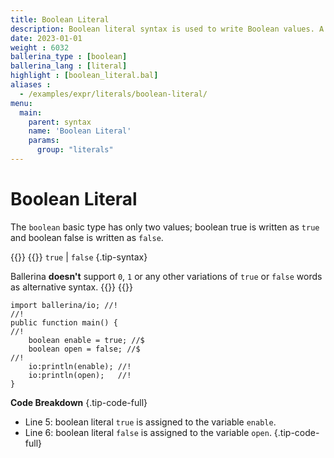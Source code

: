 ```yaml
---
title: Boolean Literal
description: Boolean literal syntax is used to write Boolean values. A boolean true is written as `true` and a boolean false is written as `false`.
date: 2023-01-01
weight : 6032
ballerina_type : [boolean]
ballerina_lang : [literal]
highlight : [boolean_literal.bal]
aliases : 
  - /examples/expr/literals/boolean-literal/
menu:
  main:
    parent: syntax
    name: 'Boolean Literal'
    params:
      group: "literals"
---
```


# Boolean Literal


The `boolean` basic type has only two values; boolean true is written as `true` and boolean false is written as `false`.

{{<cards>}}
{{<card header="✍ Syntax" >}}
`true` | `false`
{.tip-syntax}

Ballerina **doesn't** support `0`, `1` or any other variations of `true` or `false` words as alternative syntax.
{{</card>}}
{{</cards>}}



```ballerina {filename="boolean_literal.bal" lines="5 6"}
import ballerina/io; //!
//!
public function main() {
//!
    boolean enable = true; //$
    boolean open = false; //$
//!
    io:println(enable); //!
    io:println(open);   //!
}
```

**Code Breakdown**
{.tip-code-full}

* Line 5: boolean literal `true` is assigned to the variable `enable`.
* Line 6: boolean literal `false` is assigned to the variable `open`.
{.tip-code-full}